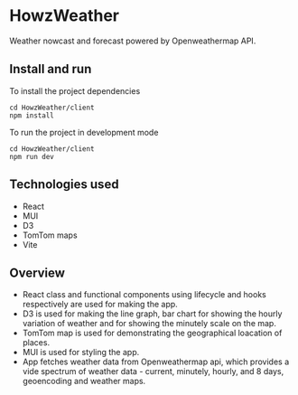 # HowzWeather
Weather nowcast and forecast powered by Openweathermap API.

## Install and run
To install the project dependencies
```
cd HowzWeather/client
npm install
```

To run the project in development mode
```
cd HowzWeather/client
npm run dev
```

## Technologies used
- React
- MUI
- D3
- TomTom maps
- Vite

## Overview
- React class and functional components using lifecycle and hooks respectively are used for making the app.
- D3 is used for making the line graph, bar chart for showing the hourly variation of weather and for showing the minutely scale on the map.
- TomTom map is used for demonstrating the geographical loacation of places.
- MUI is used for styling the app.
- App fetches weather data from Openweathermap api, which provides a vide spectrum of weather data - current, minutely, hourly, and 8 days, geoencoding and weather maps. 